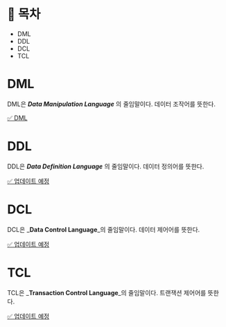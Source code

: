 
# 🚗 목차
* DML
* DDL
* DCL
* TCL



# DML
DML은 _**Data Manipulation Language**_ 의 줄임말이다. 데이터 조작어를 뜻한다.

[✅ DML](https://github.com/Cha-Young-Ho/TIL/tree/main/DB/SQL/DML)

# DDL
DDL은 _**Data Definition Language**_ 의 줄임말이다. 데이터 정의어를 뜻한다.

[✅ 업데이트 예정]()

# DCL
DCL은 _**Data Control Language**_의 줄임말이다. 데이터 제어어를 뜻한다.

[✅ 업데이트 예정]()

# TCL
TCL은 _**Transaction Control Language**_의 줄임말이다. 트랜잭션 제어어를 뜻한다.

[✅ 업데이트 예정]()



